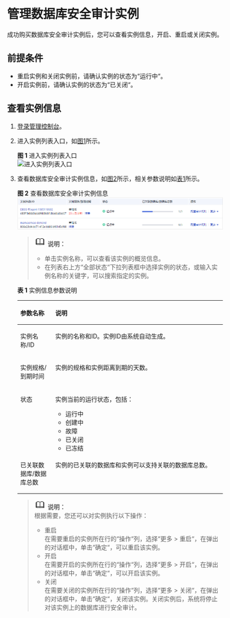 # 管理数据库安全审计实例<a name="ZH-CN_TOPIC_0145255470"></a>

成功购买数据库安全审计实例后，您可以查看实例信息，开启、重启或关闭实例。

## 前提条件<a name="section127129264399"></a>

-   重启实例和关闭实例前，请确认实例的状态为“运行中“。
-   开启实例前，请确认实例的状态为“已关闭“。

## 查看实例信息<a name="section1690310813588"></a>

1.  [登录管理控制台](https://console.huaweicloud.com/)。
2.  进入实例列表入口，如[图1](#fig10560192191214)所示。

    **图 1**  进入实例列表入口<a name="fig10560192191214"></a>  
    ![](figures/进入实例列表入口.png "进入实例列表入口")

3.  查看数据库安全审计实例信息，如[图2](#fig89170817589)所示，相关参数说明如[表1](#table1025994517211)所示。

    **图 2**  查看数据库安全审计实例信息<a name="fig89170817589"></a>  
    ![](figures/查看数据库安全审计实例信息.png "查看数据库安全审计实例信息")

    >![](public_sys-resources/icon-note.gif) **说明：**   
    >-   单击实例名称，可以查看该实例的概览信息。  
    >-   在列表右上方“全部状态“下拉列表框中选择实例的状态，或输入实例名称的关键字，可以搜索指定的实例。  

    **表 1**  实例信息参数说明

    <a name="table1025994517211"></a>
    <table><thead align="left"><tr id="row1626074517217"><th class="cellrowborder" valign="top" width="17%" id="mcps1.2.3.1.1"><p id="p9260045112114"><a name="p9260045112114"></a><a name="p9260045112114"></a>参数名称</p>
    </th>
    <th class="cellrowborder" valign="top" width="83%" id="mcps1.2.3.1.2"><p id="p7260194582118"><a name="p7260194582118"></a><a name="p7260194582118"></a>说明</p>
    </th>
    </tr>
    </thead>
    <tbody><tr id="row18260134511215"><td class="cellrowborder" valign="top" width="17%" headers="mcps1.2.3.1.1 "><p id="p62601045112117"><a name="p62601045112117"></a><a name="p62601045112117"></a>实例名称/ID</p>
    </td>
    <td class="cellrowborder" valign="top" width="83%" headers="mcps1.2.3.1.2 "><p id="p13698174652218"><a name="p13698174652218"></a><a name="p13698174652218"></a>实例的名称和ID。实例ID由系统自动生成。</p>
    </td>
    </tr>
    <tr id="row326014459212"><td class="cellrowborder" valign="top" width="17%" headers="mcps1.2.3.1.1 "><p id="p16763165610222"><a name="p16763165610222"></a><a name="p16763165610222"></a>实例规格/到期时间</p>
    </td>
    <td class="cellrowborder" valign="top" width="83%" headers="mcps1.2.3.1.2 "><p id="p47630567221"><a name="p47630567221"></a><a name="p47630567221"></a>实例的规格和实例距离到期的天数。</p>
    </td>
    </tr>
    <tr id="row11260124513215"><td class="cellrowborder" valign="top" width="17%" headers="mcps1.2.3.1.1 "><p id="p1726044518211"><a name="p1726044518211"></a><a name="p1726044518211"></a>状态</p>
    </td>
    <td class="cellrowborder" valign="top" width="83%" headers="mcps1.2.3.1.2 "><p id="p1260745162119"><a name="p1260745162119"></a><a name="p1260745162119"></a>实例当前的运行状态，包括：</p>
    <a name="ul108156241253"></a><a name="ul108156241253"></a><ul id="ul108156241253"><li>运行中</li><li>创建中</li><li>故障</li><li>已关闭</li><li>已冻结</li></ul>
    </td>
    </tr>
    <tr id="row17586193614411"><td class="cellrowborder" valign="top" width="17%" headers="mcps1.2.3.1.1 "><p id="p1658616362046"><a name="p1658616362046"></a><a name="p1658616362046"></a>已关联数据库/数据库总数</p>
    </td>
    <td class="cellrowborder" valign="top" width="83%" headers="mcps1.2.3.1.2 "><p id="p15586173617413"><a name="p15586173617413"></a><a name="p15586173617413"></a>实例的已关联的数据库和实例可以支持关联的数据库总数。</p>
    </td>
    </tr>
    </tbody>
    </table>

    >![](public_sys-resources/icon-note.gif) **说明：**   
    >根据需要，您还可以对实例执行以下操作：  
    >-   重启  
    >    在需要重启的实例所在行的“操作“列，选择“更多  \>  重启“，在弹出的对话框中，单击“确定“，可以重启该实例。  
    >-   开启  
    >    在需要开启的实例所在行的“操作“列，选择“更多  \>  开启“，在弹出的对话框中，单击“确定“，可以开启该实例。  
    >-   关闭  
    >    在需要关闭的实例所在行的“操作“列，选择“更多  \>  关闭“，在弹出的对话框中，单击“确定“，关闭该实例。关闭实例后，系统将停止对该实例上的数据库进行安全审计。  


